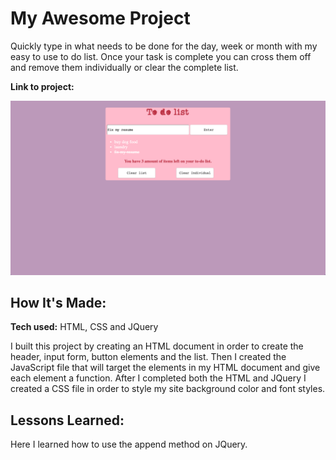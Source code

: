 # My Awesome Project

Quickly type in what needs to be done for the day, week or month with my easy to use to do list. Once your task is complete you can cross them off and remove them individually or clear the complete list.

**Link to project:**

![alt tag](todo.png)

## How It's Made:

**Tech used:** HTML, CSS and JQuery


I built this project by creating an HTML document in order to create the header, input form, button elements and the list. Then I created the JavaScript file that will target the elements in my HTML document and give each element a function. After I completed both the HTML and JQuery I created a CSS file in order to style my site background color and font styles.


## Lessons Learned:

Here I learned how to use the append method on JQuery.
